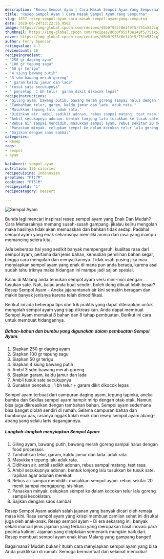 ```yaml
---
description: "Resep Sempol Ayam | Cara Masak Sempol Ayam Yang Sempurna"
title: "Resep Sempol Ayam | Cara Masak Sempol Ayam Yang Sempurna"
slug: 1037-resep-sempol-ayam-cara-masak-sempol-ayam-yang-sempurna
date: 2020-06-24T13:22:55.950Z
image: https://img-global.cpcdn.com/recipes/d6b0f955f0e149f5/751x532cq70/sempol-ayam-foto-resep-utama.jpg
thumbnail: https://img-global.cpcdn.com/recipes/d6b0f955f0e149f5/751x532cq70/sempol-ayam-foto-resep-utama.jpg
cover: https://img-global.cpcdn.com/recipes/d6b0f955f0e149f5/751x532cq70/sempol-ayam-foto-resep-utama.jpg
author: Terry Spencer
ratingvalue: 4.7
reviewcount: 10
recipeingredient:
- "250 gr daging ayam"
- "100 gr tepung sagu"
- "50 gr terigu"
- "4 siung bawang putih"
- "3 sdm bawang merah goreng"
- " garam kaldu jamur dan lada"
- "tusuk sate secukupnya"
- " pencelup  1 bh telur  garam dikit dikocok lepas"
recipeinstructions:
- "Giling ayam, bawang putih, bawang merah goreng sampai halus dengan food processor."
- "Tambahkan telur, garam, kaldu jamur dan lada. aduk rata."
- "Masukkan tepung lalu aduk rata."
- "Didihkan air. ambil sedikit adonan, rebus sampai matang. test rasa."
- "Ambil secukupnya adonan. bentuk lonjong lalu tusukkan ke tusuk sate. rapikan agar adonan merekat."
- "Rebus air sampai mendidih. masukkan sempol ayam. rebus sekitar 20 menit sampai mengapung. sisihkan."
- "Panaskan minyak. celupkan sempol ke dalam kocokan telur lalu goreng sampai kecoklatan."
- "Sajikan dengam saos sambal"
categories:
- Resep
tags:
- sempol
- ayam

katakunci: sempol ayam 
nutrition: 156 calories
recipecuisine: Indonesian
preptime: "PT17M"
cooktime: "PT51M"
recipeyield: "1"
recipecategory: Dessert

---
```



![Sempol Ayam](https://img-global.cpcdn.com/recipes/d6b0f955f0e149f5/751x532cq70/sempol-ayam-foto-resep-utama.jpg)

Bunda lagi mencari inspirasi resep sempol ayam yang Enak Dan Mudah? Cara Memasaknya memang susah-susah gampang. jikalau keliru mengolah maka hasilnya tidak akan memuaskan dan bahkan tidak sedap. Padahal sempol ayam yang enak seharusnya memiliki aroma dan rasa yang mampu memancing selera kita.

Ada beberapa hal yang sedikit banyak mempengaruhi kualitas rasa dari sempol ayam, pertama dari jenis bahan, kemudian pemilihan bahan segar, hingga cara mengolah dan menyajikannya. Tidak usah pusing jika mau menyiapkan sempol ayam yang enak di mana pun anda berada, karena asal sudah tahu triknya maka hidangan ini mampu jadi sajian spesial.

Kalau di Malang anda temukan sempol ayam versi mini-mini dengan tusukan sate. Nah, kalau anda buat sendiri, boleh dong dibuat lebih besar? Resep Sempol Ayam - Aneka jajanantanah air kini semakin beragam dan makin banyak jenisnya karena telah dimodifikasi.


Berikut ini ada beberapa tips dan trik praktis yang dapat diterapkan untuk mengolah sempol ayam yang siap dikreasikan. Anda dapat membuat Sempol Ayam memakai 8 bahan dan 8 tahap pembuatan. Berikut ini cara untuk membuat hidangannya.

<!--inarticleads1-->

##### Bahan-bahan dan bumbu yang digunakan dalam pembuatan Sempol Ayam:

1. Siapkan 250 gr daging ayam
1. Siapkan 100 gr tepung sagu
1. Siapkan 50 gr terigu
1. Siapkan 4 siung bawang putih
1. Ambil 3 sdm bawang merah goreng
1. Siapkan  garam, kaldu jamur dan lada
1. Ambil tusuk sate secukupnya
1. Gunakan  pencelup : 1 bh telur + garam dikit dikocok lepas


Sempol ayam terbuat dari campuran daging ayam, tepung tapioka, aneka bumbu dan Sekilas sempol ayam hampir mirip dengan otak-otak. Namun, bisa juga dikreasikan dengan tambahan bahan. Sempol ayam sederhana bisa banget diolah sendiri di rumah. Selama campuran bahan dan bumbunya pas, rasanya nggak kalah enak dari resep sempol ayam abang-abang yang selalu laris dagangannya. 

<!--inarticleads2-->

##### Langkah-langkah menyiapkan Sempol Ayam:

1. Giling ayam, bawang putih, bawang merah goreng sampai halus dengan food processor.
1. Tambahkan telur, garam, kaldu jamur dan lada. aduk rata.
1. Masukkan tepung lalu aduk rata.
1. Didihkan air. ambil sedikit adonan, rebus sampai matang. test rasa.
1. Ambil secukupnya adonan. bentuk lonjong lalu tusukkan ke tusuk sate. rapikan agar adonan merekat.
1. Rebus air sampai mendidih. masukkan sempol ayam. rebus sekitar 20 menit sampai mengapung. sisihkan.
1. Panaskan minyak. celupkan sempol ke dalam kocokan telur lalu goreng sampai kecoklatan.
1. Sajikan dengam saos sambal


Resep Sempol Ayam adalah salah jajanan yang banyak dicari oleh remaja masa kini. Rasa sempol ayam yang krispi membuat camilan sehat ini disukai juga oleh anak-anak. Resep sempol ayam - Di era sekarang ini, banyak sekali muncul jenis jajanan yang terbaru yang merupakan hasil inovasi para pecinta kuliner. Jajanan yang diciptakan semenarik mungkin baik dari. Resep membuat sempol ayam enak khas Malang yang gampang banget! 

Bagaimana? Mudah bukan? Itulah cara menyiapkan sempol ayam yang bisa Anda praktikkan di rumah. Semoga bermanfaat dan selamat mencoba!
